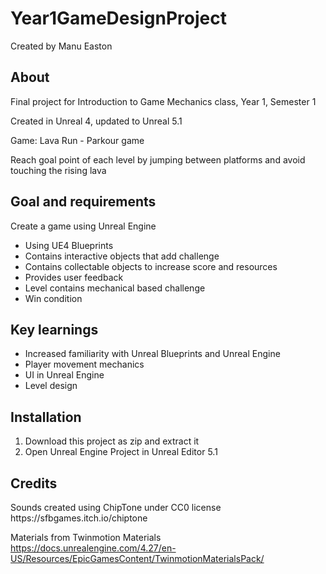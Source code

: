 # Year1GameDesignProject
Created by Manu Easton

<h2>About</h2>
Final project for Introduction to Game Mechanics class, Year 1, Semester 1

Created in Unreal 4, updated to Unreal 5.1

Game: Lava Run - Parkour game

Reach goal point of each level by jumping between platforms and avoid touching the rising lava

<h2>Goal and requirements</h2>
Create a game using Unreal Engine

- Using UE4 Blueprints
- Contains interactive objects that add challenge
- Contains collectable objects to increase score and resources
- Provides user feedback
- Level contains mechanical based challenge
- Win condition

<h2>Key learnings</h2>

- Increased familiarity with Unreal Blueprints and Unreal Engine
- Player movement mechanics
- UI in Unreal Engine
- Level design

<h2>Installation</h2>

1. Download this project as zip and extract it
2. Open Unreal Engine Project in Unreal Editor 5.1

<h2>Credits</h2>
Sounds created using ChipTone under CC0 license
https://sfbgames.itch.io/chiptone

Materials from Twinmotion Materials
https://docs.unrealengine.com/4.27/en-US/Resources/EpicGamesContent/TwinmotionMaterialsPack/
